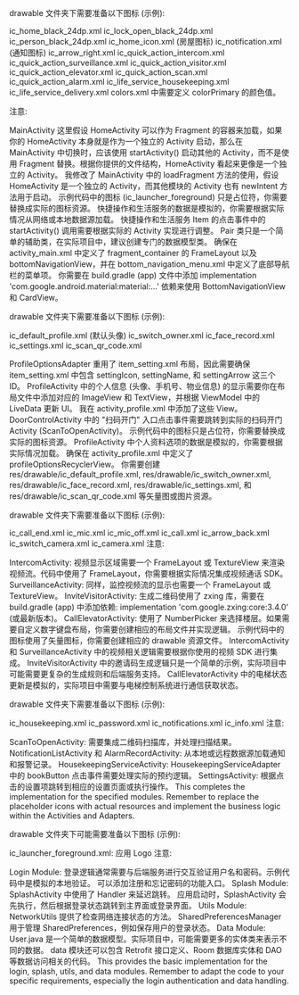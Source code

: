 drawable 文件夹下需要准备以下图标 (示例):

ic_home_black_24dp.xml
ic_lock_open_black_24dp.xml
ic_person_black_24dp.xml
ic_home_icon.xml (房屋图标)
ic_notification.xml (通知图标)
ic_arrow_right.xml
ic_quick_action_intercom.xml
ic_quick_action_surveillance.xml
ic_quick_action_visitor.xml
ic_quick_action_elevator.xml
ic_quick_action_scan.xml
ic_quick_action_alarm.xml
ic_life_service_housekeeping.xml
ic_life_service_delivery.xml
colors.xml 中需要定义 colorPrimary 的颜色值。

注意:

MainActivity 这里假设 HomeActivity 可以作为 Fragment 的容器来加载，如果你的 HomeActivity 本身就是作为一个独立的 Activity 启动，那么在 MainActivity 中切换时，应该使用 startActivity() 启动其他的 Activity，而不是使用 Fragment 替换。根据你提供的文件结构，HomeActivity 看起来更像是一个独立的 Activity。 我修改了 MainActivity 中的 loadFragment 方法的使用，假设 HomeActivity 是一个独立的 Activity，而其他模块的 Activity 也有 newIntent 方法用于启动。
示例代码中的图标 (ic_launcher_foreground) 只是占位符，你需要替换成实际的图标资源。
快捷操作和生活服务的数据是模拟的，你需要根据实际情况从网络或本地数据源加载。
快捷操作和生活服务 Item 的点击事件中的 startActivity() 调用需要根据实际的 Activity 实现进行调整。
Pair 类只是一个简单的辅助类，在实际项目中，建议创建专门的数据模型类。
确保在 activity_main.xml 中定义了 fragment_container 的 FrameLayout 以及 bottomNavigationView，并在 bottom_navigation_menu.xml 中定义了底部导航栏的菜单项。
你需要在 build.gradle (app) 文件中添加 implementation 'com.google.android.material:material:...' 依赖来使用 BottomNavigationView 和 CardView。



drawable 文件夹下需要准备以下图标 (示例):

ic_default_profile.xml (默认头像)
ic_switch_owner.xml
ic_face_record.xml
ic_settings.xml
ic_scan_qr_code.xml 

ProfileOptionsAdapter 重用了 item_setting.xml 布局，因此需要确保 item_setting.xml 中包含 settingIcon, settingName, 和 settingArrow 这三个 ID。
ProfileActivity 中的个人信息 (头像、手机号、物业信息) 的显示需要你在布局文件中添加对应的 ImageView 和 TextView，并根据 ViewModel 中的 LiveData 更新 UI。 我在 activity_profile.xml 中添加了这些 View。
DoorControlActivity 中的 "扫码开门" 入口点击事件需要跳转到实际的扫码开门 Activity (ScanToOpenActivity)。
示例代码中的图标只是占位符，你需要替换成实际的图标资源。
ProfileActivity 中个人资料选项的数据是模拟的，你需要根据实际情况加载。
确保在 activity_profile.xml 中定义了 profileOptionsRecyclerView。
你需要创建 res/drawable/ic_default_profile.xml, res/drawable/ic_switch_owner.xml, res/drawable/ic_face_record.xml, res/drawable/ic_settings.xml, 和 res/drawable/ic_scan_qr_code.xml 等矢量图或图片资源。

drawable 文件夹下需要准备以下图标 (示例):

ic_call_end.xml
ic_mic.xml
ic_mic_off.xml
ic_call.xml
ic_arrow_back.xml
ic_switch_camera.xml
ic_camera.xml
注意:

IntercomActivity: 视频显示区域需要一个 FrameLayout 或 TextureView 来渲染视频流。代码中使用了 FrameLayout，你需要根据实际情况集成视频通话 SDK。
SurveillanceActivity: 同样，监控视频流的显示也需要一个 FrameLayout 或 TextureView。
InviteVisitorActivity: 生成二维码使用了 zxing 库，需要在 build.gradle (app) 中添加依赖: implementation 'com.google.zxing:core:3.4.0' (或最新版本)。
CallElevatorActivity: 使用了 NumberPicker 来选择楼层。如果需要自定义数字键盘布局，你需要创建相应的布局文件并实现逻辑。
示例代码中的图标使用了矢量图标，你需要创建相应的 drawable 资源文件。
IntercomActivity 和 SurveillanceActivity 中的视频相关逻辑需要根据你使用的视频 SDK 进行集成。
InviteVisitorActivity 中的邀请码生成逻辑只是一个简单的示例，实际项目中可能需要更复杂的生成规则和后端服务支持。
CallElevatorActivity 中的电梯状态更新是模拟的，实际项目中需要与电梯控制系统进行通信获取状态。

drawable 文件夹下需要准备以下图标 (示例):

ic_housekeeping.xml
ic_password.xml
ic_notifications.xml
ic_info.xml
注意:

ScanToOpenActivity: 需要集成二维码扫描库，并处理扫描结果。
NotificationListActivity 和 AlarmRecordActivity: 从本地或远程数据源加载通知和报警记录。
HousekeepingServiceActivity: HousekeepingServiceAdapter 中的 bookButton 点击事件需要处理实际的预约逻辑。
SettingsActivity: 根据点击的设置项跳转到相应的设置页面或执行操作。
This completes the implementation for the specified modules. Remember to replace the placeholder icons with actual resources and implement the business logic within the Activities and Adapters.

drawable 文件夹下可能需要准备以下图标 (示例):

ic_launcher_foreground.xml: 应用 Logo
注意:

Login Module:
登录逻辑通常需要与后端服务进行交互验证用户名和密码。示例代码中是模拟的本地验证。
可以添加注册和忘记密码的功能入口。
Splash Module:
SplashActivity 中使用了 Handler 来延迟跳转。
应用启动时，SplashActivity 会先执行，然后根据登录状态跳转到主界面或登录界面。
Utils Module:
NetworkUtils 提供了检查网络连接状态的方法。
SharedPreferencesManager 用于管理 SharedPreferences，例如保存用户的登录状态。
Data Module:
User.java 是一个简单的数据模型。实际项目中，可能需要更多的实体类来表示不同的数据。
data 模块还可以包含 Retrofit 接口定义、Room 数据库实体和 DAO 等数据访问相关的代码。
This provides the basic implementation for the login, splash, utils, and data modules. Remember to adapt the code to your specific requirements, especially the login authentication and data handling.